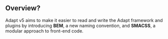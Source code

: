 ## Overview?
Adapt v5 aims to make it easier to read and write the Adapt framework and plugins by introducing **BEM**, a new naming convention, and **SMACSS**, a modular approach to front-end code.